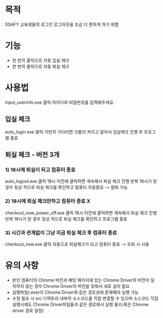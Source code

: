 # 목적

SSAFY 교육생들의 로그인 로그아웃을 조금 더 편하게 하기 위함

# 기능

- 한 번의 클릭으로 자동 입실 체크
- 한 번의 클릭으로 자동 퇴실 체크

# 사용법

input_userinfo.exe 클릭
아이디와 비밀번호를 입력해주세요.

## 입실 체크

auto_login.exe 클릭
가만히 기다리면 크롬이 켜지고 알아서 입실체크 진행 후 프로그램 종료

## 퇴실 체크 - 버전 3개

### 1) 18시에 퇴실이 되고 컴퓨터 종료

auto_logout.exe 클릭
18시 이전에 클릭하면 계속해서 퇴실 체크 진행 반복
18시가 된 경우 정상 적으로 퇴실 체크를 확인하고 컴퓨터 자동종료 -> 칼퇴 가능

### 2) 18시에 퇴실 체크만하고 컴퓨터 종료 X

checkout_now_power_off.exe 클릭
18시 이전에 클릭하면 계속해서 퇴실 체크 진행 반복
18시가 된 경우 정상 적으로 퇴실 체크를 확인하고 프로그램 종료

### 3) 시간과 관계없이 그냥 지금 퇴실 체크 후 컴퓨터 종료

checkout_now.exe 클릭
자동으로 퇴실체크가 되고 컴퓨터 종료 -> 조퇴 시 사용

# 유의 사항

- 본인 컴퓨터의 Chrome 버전과 해당 패키지에 있는 Chrome Driver의 버전이 일치하지 않는 경우 Chrome Driver의 버전을 맞춰서 새로 설치 필요
- 실행파일(.exe)이 Chrome Driver와 같은 경로상에 존재해야 실행 가능
- 수정 필요 시 src 디렉토리 내부의 소스코드를 직접 변경할 수 있으며 소스코드 직접 실행시에도 Chrome Driver파일들과 같은 경로에서 실행 필수(혹은 Chrome driver 경로 설정)
